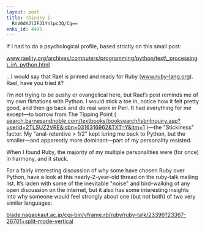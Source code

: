 ```yaml
---
layout: post
title: !binary |-
  RnV0dXJlIFJ1Ynlpc3Q/Cg==
enki_id: 4495
---
```


If I had to do a psychological profile, based strictly on this small
post:

<p>
<a
href="http://www.raelity.org/archives/computers/programming/python/text_processing_in_python.html">www.raelity.org/archives/computers/programming/python/text\_processing\_in\_python.html</a>

</p>
<p>
…I would say that Rael is primed and ready for Ruby (<a
href="http://www.ruby-lang.org">www.ruby-lang.org</a>). Rael, have you  
tried it?

</p>
<p>
I’m not trying to be pushy or evangelical here, but Rael’s post  
reminds me of my own flirtations with Python. I would stick a toe in,  
notice how it felt pretty good, and then go back and do real work in
Perl.  
It had everything for me except—to borrow from The Tipping Point ( <a
href="http://search.barnesandnoble.com/textbooks/booksearch/isbnInquiry.asp?userid=2TLSUZ2VRE&isbn=0316316962&TXT=Y&itm=1">search.barnesandnoble.com/textbooks/booksearch/isbnInquiry.asp?userid=2TLSUZ2VRE&isbn=0316316962&TXT=Y&itm=1</a>  
)—the "Stickiness&quot; factor. My "anal-retentive &gt;  
1/2&quot; kept luring me back to Python, but the smaller—and  
apparently more dominant—part of my personality resisted.

</p>
<p>
When I found Ruby, the majority of my multiple personalities were (for  
once) in harmony, and it stuck.

</p>
<p>
For a fairly interesting discussion of why some have chosen Ruby over  
Python, have a look at this nearly-2-year-old thread on the ruby-talk  
mailing list. It’s laden with some of the inevitable  
"noise&quot; and bird-walking of any open discussion on the internet,  
but it also has some interesting insights into why someone would feel  
strongly about one (but not both) of two very similar languages:

</p>
<p>
<a
href="http://blade.nagaokaut.ac.jp/cgi-bin/vframe.rb/ruby/ruby-talk/23396?23367-26701+split-mode-vertical">blade.nagaokaut.ac.jp/cgi-bin/vframe.rb/ruby/ruby-talk/23396?23367-26701+split-mode-vertical</a>

</p>
